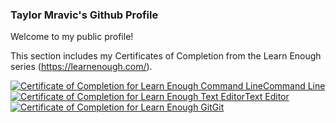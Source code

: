 ### Taylor Mravic's Github Profile

Welcome to my public profile!

This section includes my Certificates of Completion from the Learn Enough series (https://learnenough.com/).

<div class="container">
  <div class="row">
    <div class="col"><a href="https://www.learnenough.com/certificates/tmravic"><img src="https://www.learnenough.com/certificates/tmravic/command-line-tutorial.svg" alt="Certificate of Completion for Learn Enough Command Line">Command Line</a></div>
    <div class="col"><a href="https://www.learnenough.com/certificates/tmravic"><img src="https://www.learnenough.com/certificates/tmravic/text-editor-tutorial.svg" alt="Certificate of Completion for Learn Enough Text Editor">Text Editor</a></div>
    <div class="col"><a href="https://www.learnenough.com/certificates/tmravic"><img src="https://www.learnenough.com/certificates/tmravic/git-tutorial.svg" alt="Certificate of Completion for Learn Enough Git">Git</a></div>
  </div>

</div>
<!--
**tmravic/tmravic** is a ✨ _special_ ✨ repository because its `README.md` (this file) appears on your GitHub profile.

Here are some ideas to get you started:

- 🔭 I’m currently working on ...
- 🌱 I’m currently learning ...
- 👯 I’m looking to collaborate on ...
- 🤔 I’m looking for help with ...
- 💬 Ask me about ...
- 📫 How to reach me: ...
- 😄 Pronouns: ...
- ⚡ Fun fact: ...
-->
